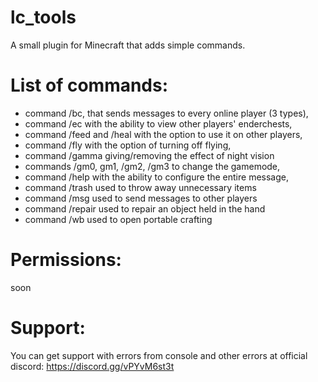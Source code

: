 # lc_tools
 A small plugin for Minecraft that adds simple commands.

# List of commands:
 - command /bc, that sends messages to every online player (3 types),
 - command /ec with the ability to view other players' enderchests,
 - command /feed and /heal with the option to use it on other players,
 - command /fly with the option of turning off flying,
 - command /gamma giving/removing the effect of night vision
 - commands /gm0, gm1, /gm2, /gm3 to change the gamemode,
 - command /help with the ability to configure the entire message,
 - command /trash used to throw away unnecessary items
 - command /msg used to send messages to other players
 - command /repair used to repair an object held in the hand
 - command /wb used to open portable crafting

 # Permissions:
  soon

 # Support:
 You can get support with errors from console and other errors at official discord: https://discord.gg/vPYvM6st3t
